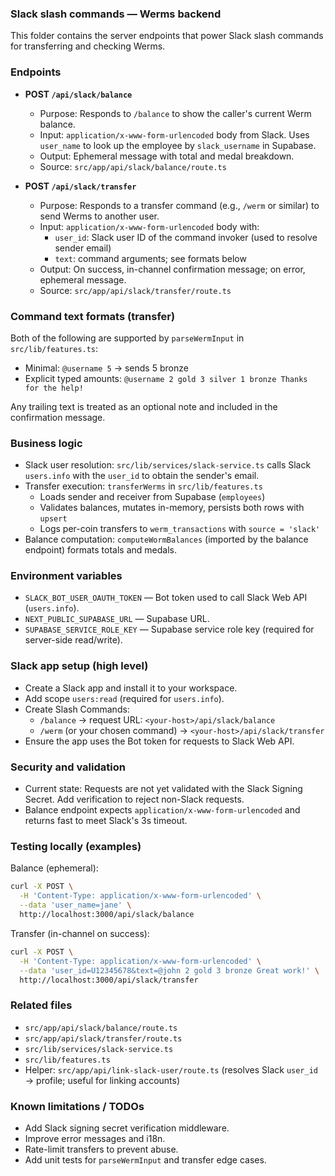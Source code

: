 ### Slack slash commands — Werms backend

This folder contains the server endpoints that power Slack slash commands for transferring and checking Werms.

### Endpoints

- **POST `/api/slack/balance`**
  - Purpose: Responds to `/balance` to show the caller's current Werm balance.
  - Input: `application/x-www-form-urlencoded` body from Slack. Uses `user_name` to look up the employee by `slack_username` in Supabase.
  - Output: Ephemeral message with total and medal breakdown.
  - Source: `src/app/api/slack/balance/route.ts`

- **POST `/api/slack/transfer`**
  - Purpose: Responds to a transfer command (e.g., `/werm` or similar) to send Werms to another user.
  - Input: `application/x-www-form-urlencoded` body with:
    - `user_id`: Slack user ID of the command invoker (used to resolve sender email)
    - `text`: command arguments; see formats below
  - Output: On success, in-channel confirmation message; on error, ephemeral message.
  - Source: `src/app/api/slack/transfer/route.ts`

### Command text formats (transfer)

Both of the following are supported by `parseWermInput` in `src/lib/features.ts`:

- Minimal: `@username 5` → sends 5 bronze
- Explicit typed amounts: `@username 2 gold 3 silver 1 bronze Thanks for the help!`

Any trailing text is treated as an optional note and included in the confirmation message.

### Business logic

- Slack user resolution: `src/lib/services/slack-service.ts` calls Slack `users.info` with the `user_id` to obtain the sender's email.
- Transfer execution: `transferWerms` in `src/lib/features.ts`
  - Loads sender and receiver from Supabase (`employees`)
  - Validates balances, mutates in-memory, persists both rows with `upsert`
  - Logs per-coin transfers to `werm_transactions` with `source = 'slack'`
- Balance computation: `computeWormBalances` (imported by the balance endpoint) formats totals and medals.

### Environment variables

- `SLACK_BOT_USER_OAUTH_TOKEN` — Bot token used to call Slack Web API (`users.info`).
- `NEXT_PUBLIC_SUPABASE_URL` — Supabase URL.
- `SUPABASE_SERVICE_ROLE_KEY` — Supabase service role key (required for server-side read/write).

### Slack app setup (high level)

- Create a Slack app and install it to your workspace.
- Add scope `users:read` (required for `users.info`).
- Create Slash Commands:
  - `/balance` → request URL: `<your-host>/api/slack/balance`
  - `/werm` (or your chosen command) → `<your-host>/api/slack/transfer`
- Ensure the app uses the Bot token for requests to Slack Web API.

### Security and validation

- Current state: Requests are not yet validated with the Slack Signing Secret. Add verification to reject non-Slack requests.
- Balance endpoint expects `application/x-www-form-urlencoded` and returns fast to meet Slack's 3s timeout.

### Testing locally (examples)

Balance (ephemeral):

```bash
curl -X POST \
  -H 'Content-Type: application/x-www-form-urlencoded' \
  --data 'user_name=jane' \
  http://localhost:3000/api/slack/balance
```

Transfer (in-channel on success):

```bash
curl -X POST \
  -H 'Content-Type: application/x-www-form-urlencoded' \
  --data 'user_id=U12345678&text=@john 2 gold 3 bronze Great work!' \
  http://localhost:3000/api/slack/transfer
```

### Related files

- `src/app/api/slack/balance/route.ts`
- `src/app/api/slack/transfer/route.ts`
- `src/lib/services/slack-service.ts`
- `src/lib/features.ts`
- Helper: `src/app/api/link-slack-user/route.ts` (resolves Slack `user_id` → profile; useful for linking accounts)

### Known limitations / TODOs

- Add Slack signing secret verification middleware.
- Improve error messages and i18n.
- Rate-limit transfers to prevent abuse.
- Add unit tests for `parseWermInput` and transfer edge cases.


